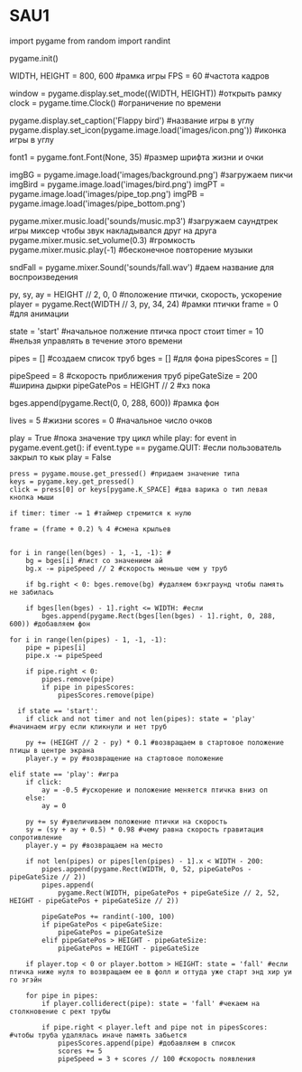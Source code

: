 # SAU1
import pygame
from random import randint

pygame.init()

WIDTH, HEIGHT = 800, 600 #рамка игры
FPS = 60 #частота кадров

window = pygame.display.set_mode((WIDTH, HEIGHT)) #открыть рамку
clock = pygame.time.Clock() #ограничение по времени

pygame.display.set_caption('Flappy bird') #название игры в углу
pygame.display.set_icon(pygame.image.load('images/icon.png')) #иконка игры в углу

font1 = pygame.font.Font(None, 35) #размер шрифта жизни и очки

imgBG = pygame.image.load('images/background.png') #загружаем пикчи
imgBird = pygame.image.load('images/bird.png')
imgPT = pygame.image.load('images/pipe_top.png')
imgPB = pygame.image.load('images/pipe_bottom.png')

pygame.mixer.music.load('sounds/music.mp3') #загружаем саундтрек игры миксер чтобы звук накладывался друг на друга
pygame.mixer.music.set_volume(0.3) #громкость
pygame.mixer.music.play(-1) #бесконечное повторение музыки

sndFall = pygame.mixer.Sound('sounds/fall.wav') #даем название для воспроизведения

py, sy, ay = HEIGHT // 2, 0, 0  #положение птички, скорость, ускорение
player = pygame.Rect(WIDTH // 3, py, 34, 24) #рамки птички
frame = 0 #для анимации

state = 'start' #начальное полжение птичка прост стоит
timer = 10 #нельзя управлять в течение этого времени

pipes = [] #создаем список труб
bges = [] #для фона
pipesScores = []

pipeSpeed = 8 #скорость приближения труб
pipeGateSize = 200 #ширина дырки
pipeGatePos = HEIGHT // 2 #хз пока

bges.append(pygame.Rect(0, 0, 288, 600)) #рамка фон

lives = 5 #жизни
scores = 0 #начальное число очков

play = True #пока значение тру цикл
while play:
    for event in pygame.event.get():
        if event.type == pygame.QUIT: #если пользователь закрыл то кык
            play = False

    press = pygame.mouse.get_pressed() #придаем значение типа
    keys = pygame.key.get_pressed()
    click = press[0] or keys[pygame.K_SPACE] #два варика о тип левая кнопка мыши

    if timer: timer -= 1 #таймер стремится к нулю

    frame = (frame + 0.2) % 4 #смена крыльев


    for i in range(len(bges) - 1, -1, -1): #
        bg = bges[i] #лист со значением ай
        bg.x -= pipeSpeed // 2 #скорость меньше чем у труб

        if bg.right < 0: bges.remove(bg) #удаляем бэкграунд чтобы память не забилась

        if bges[len(bges) - 1].right <= WIDTH: #если 
            bges.append(pygame.Rect(bges[len(bges) - 1].right, 0, 288, 600)) #добавляем фон

    for i in range(len(pipes) - 1, -1, -1):
        pipe = pipes[i]
        pipe.x -= pipeSpeed

        if pipe.right < 0:
            pipes.remove(pipe)
            if pipe in pipesScores:
                pipesScores.remove(pipe)
                
      if state == 'start':
        if click and not timer and not len(pipes): state = 'play' #начинаем игру если кликнули и нет труб

        py += (HEIGHT // 2 - py) * 0.1 #возвращаем в стартовое положение птицы в центре экрана
        player.y = py #возвращение на стартовое положение

    elif state == 'play': #игра
        if click:
            ay = -0.5 #ускорение и положение меняется птичка вниз оп
        else:
            ay = 0

        py += sy #увеличиваем положение птички на скорость
        sy = (sy + ay + 0.5) * 0.98 #чему равна скорость гравитация сопротивление
        player.y = py #возвращаем на место

        if not len(pipes) or pipes[len(pipes) - 1].x < WIDTH - 200:
            pipes.append(pygame.Rect(WIDTH, 0, 52, pipeGatePos - pipeGateSize // 2))
            pipes.append(
                pygame.Rect(WIDTH, pipeGatePos + pipeGateSize // 2, 52, HEIGHT - pipeGatePos + pipeGateSize // 2))

            pipeGatePos += randint(-100, 100)
            if pipeGatePos < pipeGateSize:
                pipeGatePos = pipeGateSize
            elif pipeGatePos > HEIGHT - pipeGateSize:
                pipeGatePos = HEIGHT - pipeGateSize

        if player.top < 0 or player.bottom > HEIGHT: state = 'fall' #если птичка ниже нуля то возвращаем ее в фолл и оттуда уже старт энд хир уи го эгэйн

        for pipe in pipes:
            if player.colliderect(pipe): state = 'fall' #чекаем на столкновение с рект трубы

            if pipe.right < player.left and pipe not in pipesScores: #чтобы труба удалялась иначе память забьется
                pipesScores.append(pipe) #добавляем в список
                scores += 5
                pipeSpeed = 3 + scores // 100 #скорость появления
